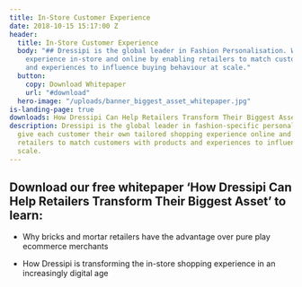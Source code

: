 ```yaml
---
title: In-Store Customer Experience
date: 2018-10-15 15:17:00 Z
header:
  title: In-Store Customer Experience
  body: "## Dressipi is the global leader in Fashion Personalisation. We improve customer
    experience in-store and online by enabling retailers to match customers with products
    and experiences to influence buying behaviour at scale."
  button:
    copy: Download Whitepaper
    url: "#download"
  hero-image: "/uploads/banner_biggest_asset_whitepaper.jpg"
is-landing-page: true
downloads: How Dressipi Can Help Retailers Transform Their Biggest Asset
description: Dressipi is the global leader in fashion-specific personalisation. We
  give each customer their own tailored shopping experience online and in store, enabling
  retailers to match customers with products and experiences to influence buying at
  scale.
---
```


## Download our free whitepaper ‘How Dressipi Can Help Retailers Transform Their Biggest Asset’ to learn:

* Why bricks and mortar retailers have the advantage over pure play ecommerce merchants

* How Dressipi is transforming the in-store shopping experience in an increasingly digital age